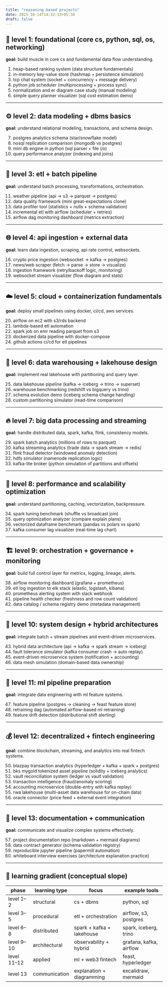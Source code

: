```yaml
---
title: "reasoning based projects"
date: 2025-10-14T14:32:13+05:30
draft: false
---
```


## 🧩 level 1: foundational (core cs, python, sql, os, networking)

**goal:** build muscle in core cs and fundamental data flow understanding.

1. heap-based ranking system (data structure fundamentals)
2. in-memory key-value store (hashmap + persistence simulation)
3. tcp chat system (socket + concurrency + message delivery)
4. python job scheduler (multiprocessing + process sync)
5. normalization and er diagram case study (manual modeling)
6. simple query planner visualizer (sql cost estimation demo)

---

## ⚙️ level 2: data modeling + dbms basics

**goal:** understand relational modeling, transactions, and schema design.

7. postgres analytics schema (star/snowflake model)
8. nosql replication comparison (mongodb vs postgres)
9. mini db engine in python (sql parser + file i/o)
10. query performance analyzer (indexing and joins)

---

## 🚀 level 3: etl + batch pipeline

**goal:** understand batch processing, transformations, orchestration.

11. weather pipeline (api → s3 → parquet → postgres)
12. data quality framework (mini great-expectations clone)
13. data profiler tool (statistics + nulls + schema validation)
14. incremental etl with airflow (scheduler + retries)
15. airflow dag monitoring dashboard (metrics extraction)

---

## 🌐 level 4: api ingestion + external data

**goal:** learn data ingestion, scraping, api rate control, websockets.

16. crypto price ingestion (websocket → kafka → postgres)
17. news/web scraper (fetch → parse → store → visualize)
18. ingestion framework (retry/backoff logic, monitoring)
19. websocket stream visualizer (flow diagram and stats)

---

## ☁️ level 5: cloud + containerization fundamentals

**goal:** deploy small pipelines using docker, ci/cd, aws services.

20. airflow on ec2 with s3/rds backend
21. lambda-based etl automation
22. spark job on emr reading parquet from s3
23. dockerized data pipeline with docker-compose
24. github actions ci/cd for etl pipelines

---

## 💾 level 6: data warehousing + lakehouse design

**goal:** implement real lakehouse with partitioning and query layer.

25. data lakehouse pipeline (kafka → iceberg → trino → superset)
26. warehouse benchmarking (redshift vs bigquery vs trino)
27. schema evolution demo (iceberg schema change handling)
28. custom partitioning simulator (read-time comparison)

---

## 🔥 level 7: big data processing and streaming

**goal:** handle distributed data, spark, kafka, flink, consistency models.

29. spark batch analytics (millions of rows to parquet)
30. kafka streaming analytics (trade data → spark stream → redis)
31. flink fraud detector (windowed anomaly detection)
32. hdfs simulator (namenode replication logic)
33. kafka-lite broker (python simulation of partitions and offsets)

---

## 🧠 level 8: performance and scalability optimization

**goal:** understand partitioning, caching, vectorization, backpressure.

34. spark tuning benchmark (shuffle vs broadcast join)
35. query optimization analyzer (compare explain plans)
36. vectorized dataframe benchmark (pandas vs polars vs spark)
37. kafka consumer lag visualizer (real-time lag chart)

---

## 🏗️ level 9: orchestration + governance + monitoring

**goal:** build full control layer for metrics, logging, lineage, alerts.

38. airflow monitoring dashboard (grafana + prometheus)
39. etl log ingestion to elk stack (elastic, logstash, kibana)
40. prometheus alerting system with slack webhook
41. pipeline health checker (freshness and row count validation)
42. data catalog / schema registry demo (metadata management)

---

## 📡 level 10: system design + hybrid architectures

**goal:** integrate batch + stream pipelines and event-driven microservices.

43. hybrid data architecture (api → kafka → spark stream → iceberg)
44. fault tolerance simulator (kafka consumer crash → auto replay)
45. event-driven microservice system (notification + accounting)
46. data mesh simulation (domain-based data ownership)

---

## 🤖 level 11: ml pipeline preparation

**goal:** integrate data engineering with ml feature systems.

47. feature pipeline (postgres → cleaning → feast feature store)
48. retraining dag (automated airflow-based ml retraining)
49. feature drift detection (distributional shift alerting)

---

## 💰 level 12: decentralized + fintech engineering

**goal:** combine blockchain, streaming, and analytics into real fintech systems.

50. blazpay transaction analytics (hyperledger + kafka + spark + postgres)
51. bks mygold tokenized asset pipeline (solidity + iceberg analytics)
52. vault reconciliation system (ledger vs vault validation)
53. transaction intelligence (fraud/anomaly scoring)
54. accounting microservice (double-entry with kafka replay)
55. rwa lakehouse (multi-asset data warehouse for on-chain data)
56. oracle connector (price feed + external event integration)

---

## 🧾 level 13: documentation + communication

**goal:** communicate and visualize complex systems effectively.

57. project documentation repo (markdown + mermaid diagrams)
58. data contract generator (schema validation registry)
59. reproducible jupyter pipeline (papermill automation)
60. whiteboard interview exercises (architecture explanation practice)

---

## 🧠 learning gradient (conceptual slope)

| phase       | learning type | focus                     | example tools           |
| ----------- | ------------- | ------------------------- | ----------------------- |
| level 1–2   | structural    | cs + dbms                 | python, sql             |
| level 3–5   | procedural    | etl + orchestration       | airflow, s3, postgres   |
| level 6–8   | distributed   | spark + kafka + lakehouse | spark, iceberg, trino   |
| level 9–10  | architectural | observability + hybrid    | grafana, kafka, airflow |
| level 11–12 | applied       | ml + web3 fintech         | feast, hyperledger      |
| level 13    | communication | explanation + diagramming | excalidraw, mermaid     |
